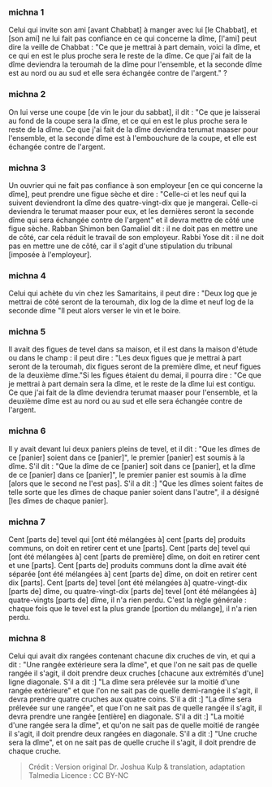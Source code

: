 
### michna 1
Celui qui invite son ami [avant Chabbat] à manger avec lui [le Chabbat], et [son ami] ne lui fait pas confiance en ce qui concerne la dîme, [l'ami] peut dire la veille de Chabbat : "Ce que je mettrai à part demain, voici la dîme, et ce qui en est le plus proche sera le reste de la dîme. Ce que j'ai fait de la dîme deviendra la teroumah de la dîme pour l'ensemble, et la seconde dîme est au nord ou au sud et elle sera échangée contre de l'argent." ?

### michna 2
On lui verse une coupe [de vin le jour du sabbat], il dit : "Ce que je laisserai au fond de la coupe sera la dîme, et ce qui en est le plus proche sera le reste de la dîme. Ce que j'ai fait de la dîme deviendra terumat maaser pour l'ensemble, et la seconde dîme est à l'embouchure de la coupe, et elle est échangée contre de l'argent.

### michna 3
Un ouvrier qui ne fait pas confiance à son employeur [en ce qui concerne la dîme], peut prendre une figue sèche et dire : "Celle-ci et les neuf qui la suivent deviendront la dîme des quatre-vingt-dix que je mangerai. Celle-ci deviendra le terumat maaser pour eux, et les dernières seront la seconde dîme qui sera échangée contre de l'argent" et il devra mettre de côté une figue sèche. Rabban Shimon ben Gamaliel dit : il ne doit pas en mettre une de côté, car cela réduit le travail de son employeur. Rabbi Yose dit : il ne doit pas en mettre une de côté, car il s'agit d'une stipulation du tribunal [imposée à l'employeur].

### michna 4
Celui qui achète du vin chez les Samaritains, il peut dire : "Deux log que je mettrai de côté seront de la teroumah, dix log de la dîme et neuf log de la seconde dîme "Il peut alors verser le vin et le boire.

### michna 5
Il avait des figues de tevel dans sa maison, et il est dans la maison d'étude ou dans le champ : il peut dire : "Les deux figues que je mettrai à part seront de la teroumah, dix figues seront de la première dîme, et neuf figues de la deuxième dîme."Si les figues étaient du demai, il pourra dire : "Ce que je mettrai à part demain sera la dîme, et le reste de la dîme lui est contigu. Ce que j'ai fait de la dîme deviendra terumat maaser pour l'ensemble, et la deuxième dîme est au nord ou au sud et elle sera échangée contre de l'argent.

### michna 6
Il y avait devant lui deux paniers pleins de tevel, et il dit : "Que les dîmes de ce [panier] soient dans ce [panier]", le premier [panier] est soumis à la dîme. S'il dit : "Que la dîme de ce [panier] soit dans ce [panier], et la dîme de ce [panier] dans ce [panier]", le premier panier est soumis à la dîme [alors que le second ne l'est pas]. S'il a dit :] "Que les dîmes soient faites de telle sorte que les dîmes de chaque panier soient dans l'autre", il a désigné [les dîmes de chaque panier].

### michna 7
Cent [parts de] tevel qui [ont été mélangées à] cent [parts de] produits communs, on doit en retirer cent et une [parts]. Cent [parts de] tevel qui [ont été mélangées à] cent [parts de première] dîme, on doit en retirer cent et une [parts]. Cent [parts de] produits communs dont la dîme avait été séparée [ont été mélangées à] cent [parts de] dîme, on doit en retirer cent dix [parts]. Cent [parts de] tevel [ont été mélangées à] quatre-vingt-dix [parts de] dîme, ou quatre-vingt-dix [parts de] tevel [ont été mélangées à] quatre-vingts [parts de] dîme, il n'a rien perdu. C'est la règle générale : chaque fois que le tevel est la plus grande [portion du mélange], il n'a rien perdu.

### michna 8
Celui qui avait dix rangées contenant chacune dix cruches de vin, et qui a dit : "Une rangée extérieure sera la dîme", et que l'on ne sait pas de quelle rangée il s'agit, il doit prendre deux cruches [chacune aux extrémités d'une] ligne diagonale. S'il a dit :] "La dîme sera prélevée sur la moitié d'une rangée extérieure" et que l'on ne sait pas de quelle demi-rangée il s'agit, il devra prendre quatre cruches aux quatre coins. S'il a dit :] "La dîme sera prélevée sur une rangée", et que l'on ne sait pas de quelle rangée il s'agit, il devra prendre une rangée [entière] en diagonale. S'il a dit :] "La moitié d'une rangée sera la dîme", et qu'on ne sait pas de quelle moitié de rangée il s'agit, il doit prendre deux rangées en diagonale. S'il a dit :] "Une cruche sera la dîme", et on ne sait pas de quelle cruche il s'agit, il doit prendre de chaque cruche.

>Crédit : Version original Dr. Joshua Kulp & translation, adaptation Talmedia
>Licence : CC BY-NC